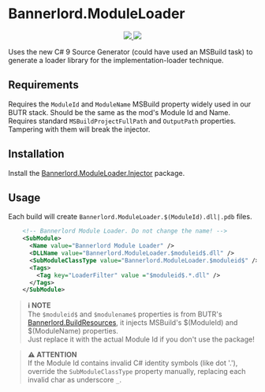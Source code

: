 # Bannerlord.ModuleLoader

<p align="center">
  <a href="https://www.nuget.org/packages/Bannerlord.ModuleLoader" alt="NuGet Harmony">
    <img src="https://img.shields.io/nuget/v/Bannerlord.ModuleLoader.svg?label=NuGet%20Bannerlord.ModuleLoader&colorB=blue" />
  </a>
  <a href="https://www.nuget.org/packages/Bannerlord.ModuleLoader.Injector" alt="NuGet Harmony">
    <img src="https://img.shields.io/nuget/v/Bannerlord.ModuleLoader.Injector.svg?label=NuGet%20Bannerlord.ModuleLoader.Injector&colorB=blue" />
  </a>
</p>

Uses the new C# 9 Source Generator (could have used an MSBuild task) to generate a loader library for the implementation-loader technique.  

## Requirements
Requires the `ModuleId` and `ModuleName` MSBuild property widely used in our BUTR stack. Should be the same as the mod's Module Id and Name.  
Requires standard `MSBuildProjectFullPath` and `OutputPath` properties. Tampering with them will break the injector.  

## Installation
Install the [Bannerlord.ModuleLoader.Injector](https://github.com/BUTR/Bannerlord.ModuleLoader.Injector) package.

## Usage
Each build will create `Bannerlord.ModuleLoader.$(ModuleId).dll|.pdb` files.  

```xml
    <!-- Bannerlord Module Loader. Do not change the name! -->
    <SubModule>
      <Name value="Bannerlord Module Loader" />
      <DLLName value="Bannerlord.ModuleLoader.$moduleid$.dll" />
      <SubModuleClassType value="Bannerlord.ModuleLoader.$moduleid$" />
      <Tags>
        <Tag key="LoaderFilter" value ="$moduleid$.*.dll" />
      </Tags>
    </SubModule>
```

> **ℹ️ NOTE**  
> The `$moduleid$` and `$modulename$` properties is from BUTR's [Bannerlord.BuildResources](https://github.com/BUTR/Bannerlord.BuildResources), it injects MSBuild's $(ModuleId) and $(ModuleName) properties.  
> Just replace it with the actual Module Id if you don't use the package!

> **⚠️ ATTENTION**  
> If the Module Id contains invalid C# identity symbols (like dot '.'), override the `SubModuleClassType` property manually, replacing each invalid char as underscore `_`.
